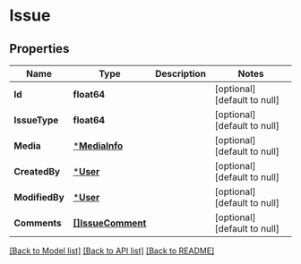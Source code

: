 # Issue

## Properties
Name | Type | Description | Notes
------------ | ------------- | ------------- | -------------
**Id** | **float64** |  | [optional] [default to null]
**IssueType** | **float64** |  | [optional] [default to null]
**Media** | [***MediaInfo**](MediaInfo.md) |  | [optional] [default to null]
**CreatedBy** | [***User**](User.md) |  | [optional] [default to null]
**ModifiedBy** | [***User**](User.md) |  | [optional] [default to null]
**Comments** | [**[]IssueComment**](IssueComment.md) |  | [optional] [default to null]

[[Back to Model list]](../README.md#documentation-for-models) [[Back to API list]](../README.md#documentation-for-api-endpoints) [[Back to README]](../README.md)

